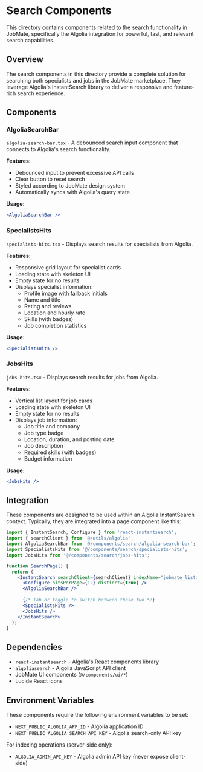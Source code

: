 # Search Components

This directory contains components related to the search functionality in JobMate, specifically the Algolia integration for powerful, fast, and relevant search capabilities.

## Overview

The search components in this directory provide a complete solution for searching both specialists and jobs in the JobMate marketplace. They leverage Algolia's InstantSearch library to deliver a responsive and feature-rich search experience.

## Components

### AlgoliaSearchBar

`algolia-search-bar.tsx` - A debounced search input component that connects to Algolia's search functionality.

**Features:**
- Debounced input to prevent excessive API calls
- Clear button to reset search
- Styled according to JobMate design system
- Automatically syncs with Algolia's query state

**Usage:**
```jsx
<AlgoliaSearchBar />
```

### SpecialistsHits

`specialists-hits.tsx` - Displays search results for specialists from Algolia.

**Features:**
- Responsive grid layout for specialist cards
- Loading state with skeleton UI
- Empty state for no results
- Displays specialist information:
  - Profile image with fallback initials
  - Name and title
  - Rating and reviews
  - Location and hourly rate
  - Skills (with badges)
  - Job completion statistics

**Usage:**
```jsx
<SpecialistsHits />
```

### JobsHits

`jobs-hits.tsx` - Displays search results for jobs from Algolia.

**Features:**
- Vertical list layout for job cards
- Loading state with skeleton UI
- Empty state for no results
- Displays job information:
  - Job title and company
  - Job type badge
  - Location, duration, and posting date
  - Job description
  - Required skills (with badges)
  - Budget information

**Usage:**
```jsx
<JobsHits />
```

## Integration

These components are designed to be used within an Algolia InstantSearch context. Typically, they are integrated into a page component like this:

```jsx
import { InstantSearch, Configure } from 'react-instantsearch';
import { searchClient } from '@/utils/algolia';
import AlgoliaSearchBar from '@/components/search/algolia-search-bar';
import SpecialistsHits from '@/components/search/specialists-hits';
import JobsHits from '@/components/search/jobs-hits';

function SearchPage() {
  return (
    <InstantSearch searchClient={searchClient} indexName="jobmate_listings">
      <Configure hitsPerPage={12} distinct={true} />
      <AlgoliaSearchBar />
      
      {/* Tab or toggle to switch between these two */}
      <SpecialistsHits />
      <JobsHits />
    </InstantSearch>
  );
}
```

## Dependencies

- `react-instantsearch` - Algolia's React components library
- `algoliasearch` - Algolia JavaScript API client
- JobMate UI components (`@/components/ui/*`)
- Lucide React icons

## Environment Variables

These components require the following environment variables to be set:

- `NEXT_PUBLIC_ALGOLIA_APP_ID` - Algolia application ID
- `NEXT_PUBLIC_ALGOLIA_SEARCH_API_KEY` - Algolia search-only API key

For indexing operations (server-side only):
- `ALGOLIA_ADMIN_API_KEY` - Algolia admin API key (never expose client-side)
